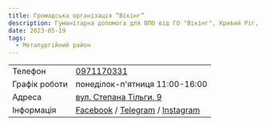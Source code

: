 ```yaml
---
title: Громадська організація “Вікінг”
description: Гуманітарна допомога для ВПО від ГО "Вікінг", Кривий Ріг, Металургійний район, вулиця Степана Тільги, 9
date: 2023-05-19
tags:
  - Металургійний район
---
```


<div class="centers--block">

|   |   |
|---|---|
| Телефон  | <a href="tel:0971170331">0971170331</a>   |
|Графік роботи   |  понеділок-п'ятниця 11:00-16:00 |
|Адреса | [вул. Степана Тільги, 9](https://goo.gl/maps/gxfUYb4faPH5QTzN6)  |
|Інформація | [Facebook](https://www.facebook.com/people/%D0%93%D1%80%D0%BE%D0%BC%D0%B0%D0%B4%D1%81%D1%8C%D0%BA%D0%B0-%D0%9E%D1%80%D0%B3%D0%B0%D0%BD%D1%96%D0%B7%D0%B0%D1%86%D1%96%D1%8F-%D0%92%D1%96%D0%BA%D1%96%D0%BD%D0%B3/100063936061286/) / [Telegram](https://t.me/go_viking_KR) / [Instagram](https://instagram.com/go_viking)|


</div>